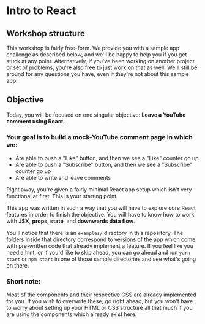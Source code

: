 # Intro to React

## Workshop structure
This workshop is fairly free-form. We provide you with a sample app challenge as described below, and we'll be happy to help you if you get stuck at any point. Alternatively, if you've been working on another project or set of problems, you're also free to just work on that as well! We'll still be around for any questions you have, even if they're not about this sample app.

## Objective
Today, you will be focused on one singular objective: **Leave a YouTube comment using React.**

### Your goal is to build a mock-YouTube comment page in which we:

* Are able to push a "Like" button, and then we see a "Like" counter go up
* Are able to push a "Subscribe" button, and then we see a "Subscribe" counter go up
* Are able to write and leave comments

Right away, you're given a fairly minimal React app setup which isn't very functional at first. This is your starting point.

This app was written in such a way that you will have to explore core React features in order to finish the objective. You will have to know how to work with **JSX**, **props**, **state**, and **downwards data flow**. 

You'll notice that there is an `examples/` directory in this repository. The folders inside that directory correspond to versions of the app which come with pre-written code that already implement a feature. If you feel like you need a hint, or if you'd like to skip ahead, you can go ahead and run `yarn start` or `npm start` in one of those sample directories and see what's going on there.

### Short note:

Most of the components and their respective CSS are already implemented for you. If you wish to overwrite these, go right ahead, but you won't have to worry about setting up your HTML or CSS structure all that much if you are using the components which already exist here.
